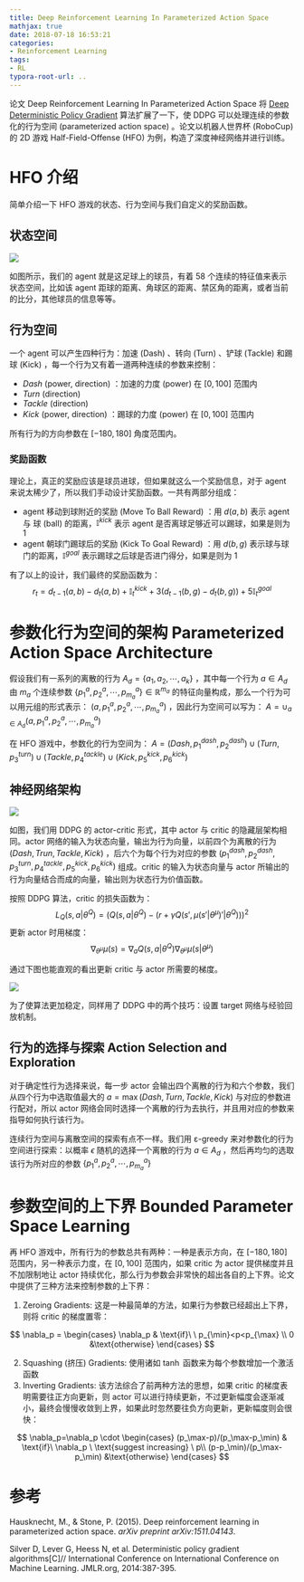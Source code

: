 ```yaml
---
title: Deep Reinforcement Learning In Parameterized Action Space
mathjax: true
date: 2018-07-18 16:53:21
categories:
- Reinforcement Learning
tags:
- RL
typora-root-url: ..
---
```


论文 Deep Reinforcement Learning In Parameterized Action Space 将 [Deep Deterministic Policy Gradient](https://bluefisher.github.io/2018/05/16/Deep-Deterministic-Policy-Gradient/) 算法扩展了一下，使 DDPG 可以处理连续的参数化的行为空间 (parameterized action space) 。论文以机器人世界杯 (RoboCup) 的 2D 游戏 Half-Field-Offense (HFO) 为例，构造了深度神经网络并进行训练。

<!--more-->

# HFO 介绍

简单介绍一下 HFO 游戏的状态、行为空间与我们自定义的奖励函数。

## 状态空间

![](/images/2018-11-13-Deep-Reinforcement-Learning-In-Parameterized-Action-Space/P1GPS0.png) 

如图所示，我们的 agent 就是这足球上的球员，有着 58 个连续的特征值来表示状态空间，比如该 agent 距球的距离、角球区的距离、禁区角的距离，或者当前的比分，其他球员的信息等等。

## 行为空间

一个 agent 可以产生四种行为：加速 (Dash) 、转向 (Turn) 、铲球 (Tackle) 和踢球 (Kick) ，每一个行为又有着一道两种连续的参数来控制：

- *Dash* (power, direction) ：加速的力度 (power) 在 $[0,100]$ 范围内
- *Turn* (direction)
- *Tackle* (direction)
- *Kick* (power, direction) ：踢球的力度 (power) 在 $[0,100]$ 范围内

所有行为的方向参数在 $[-180,180]$ 角度范围内。

### 奖励函数

理论上，真正的奖励应该是球员进球，但如果就这么一个奖励信息，对于 agent 来说太稀少了，所以我们手动设计奖励函数。一共有两部分组成：

- agent 移动到球附近的奖励 (Move To Ball Reward) ：用 $d(a,b)$ 表示 agent 与 球 (ball) 的距离，$\mathbb{I}^{kick}$ 表示 agent 是否离球足够近可以踢球，如果是则为 1
- agent 朝球门踢球后的奖励 (Kick To Goal Reward) ：用 $d(b,g)$ 表示球与球门的距离，$\mathbb{I}^{goal}$ 表示踢球之后球是否进门得分，如果是则为 1

有了以上的设计，我们最终的奖励函数为：
$$
r_t = d_{t-1}(a,b)-d_t(a,b) + \mathbb{I}_t^{kick} + 3\big(d_{t-1}(b,g)-d_t(b,g)\big) +5\mathbb{I}_t^{goal}
$$

# 参数化行为空间的架构 Parameterized Action Space Architecture

假设我们有一系列的离散的行为 $A_d=\{a_1,a_2,\cdots,a_k\}$ ，其中每一个行为 $a\in A_d$ 由 $m_a$ 个连续参数 $\{p_1^a,p_2^a,\cdots,p_{m_a}^a\} \in \mathbb{R}^{m_a}$ 的特征向量构成，那么一个行为可以用元组的形式表示： $(a,p_1^a,p_2^a,\cdots,p_{m_a}^a)$ ，因此行为空间可以写为： $A=\cup_{a\in A_d}(a,p_1^a,p_2^a,\cdots,p_{m_a}^a)$ 

在 HFO 游戏中，参数化的行为空间为： $A=(Dash,p_1^{dash},p_2^{dash})\cup(Turn,p_3^{turn})\cup(Tackle,p_4^{tackle})\cup(Kick,p_5^{kick},p_6^{kick})$

## 神经网络架构

![](/images/2018-11-13-Deep-Reinforcement-Learning-In-Parameterized-Action-Space/P1YlZD.png) 

如图，我们用 DDPG 的 actor-critic 形式，其中 actor 与 critic 的隐藏层架构相同。actor 网络的输入为状态向量，输出为行为向量，以前四个为离散的行为 $(Dash,Trun,Tackle,Kick)$ ，后六个为每个行为对应的参数 $(p_1^{dash},p_2^{dash},p_3^{turn},p_4^{tackle},p_5^{kick},p_6^{kick})$ 组成。critic 的输入为状态向量与 actor 所输出的行为向量结合而成的向量，输出则为状态行为价值函数。

按照 DDPG 算法，critic 的损失函数为：
$$
L_Q(s,a|\theta^Q) = \bigg( Q(s,a|\theta^Q)-\big( r+\gamma Q(s',\mu(s'|\theta^\mu)'|\theta^Q) \big) \bigg)^2
$$
更新 actor 时用梯度：
$$
\nabla_{\theta^\mu} \mu(s) = \nabla_aQ(s,a|\theta^Q) \nabla_{\theta^\mu} \mu(s|\theta^\mu)
$$

通过下图也能直观的看出更新 critic 与 actor 所需要的梯度。

![](/images/2018-11-13-Deep-Reinforcement-Learning-In-Parameterized-Action-Space/P10J76.png) 

为了使算法更加稳定，同样用了 DDPG 中的两个技巧：设置 target 网络与经验回放机制。

## 行为的选择与探索 Action Selection and Exploration

对于确定性行为选择来说，每一步 actor 会输出四个离散的行为和六个参数，我们从四个行为中选取值最大的 $a=\max(Dash,Turn,Tackle,Kick)$ 与对应的参数进行配对，所以 actor 网络会同时选择一个离散的行为去执行，并且用对应的参数来指导如何执行该行为。

连续行为空间与离散空间的探索有点不一样。我们用 ε-greedy 来对参数化的行为空间进行探索：以概率 $\epsilon$ 随机的选择一个离散的行为 $a\in A_d$ ，然后再均匀的选取该行为所对应的参数 $\{p_1^a,p_2^a,\cdots,p_{m_a}^a\}$ 

# 参数空间的上下界 Bounded Parameter Space Learning

再 HFO 游戏中，所有行为的参数总共有两种：一种是表示方向，在 $[-180,180]$ 范围内，另一种表示力度，在 $[0,100]$ 范围内，如果 critic 为 actor 提供梯度并且不加限制地让 actor 持续优化，那么行为参数会非常快的超出各自的上下界。论文中提供了三种方法来控制参数的上下界：

1. Zeroing Gradients: 这是一种最简单的方法，如果行为参数已经超出上下界，则将 critic 的梯度置零：

$$
\nabla_p = 
\begin{cases}
 \nabla_p       & \text{if}\ \  p_{\min}<p<p_{\max} \\
 0  &\text{otherwise}
\end{cases}
$$

2. Squashing (挤压) Gradients: 使用诸如 $\tanh$ 函数来为每个参数增加一个激活函数
3. Inverting Gradients: 该方法综合了前两种方法的思想，如果 critic 的梯度表明需要往正方向更新，则 actor 可以进行持续更新，不过更新幅度会逐渐减小，最终会慢慢收敛到上界，如果此时忽然要往负方向更新，更新幅度则会很快：

$$
\nabla_p=\nabla_p \cdot
\begin{cases}
 (p_\max-p)/(p_\max-p_\min) & \text{if}\ \nabla_p \ \text{suggest increasing} \ p\\
 (p-p_\min)/(p_\max-p_\min) &\text{otherwise}
\end{cases}
$$

# 参考

Hausknecht, M., & Stone, P. (2015). Deep reinforcement learning in parameterized action space. *arXiv preprint arXiv:1511.04143*. 

Silver D, Lever G, Heess N, et al. Deterministic policy gradient algorithms[C]// International Conference on International Conference on Machine Learning. JMLR.org, 2014:387-395. 